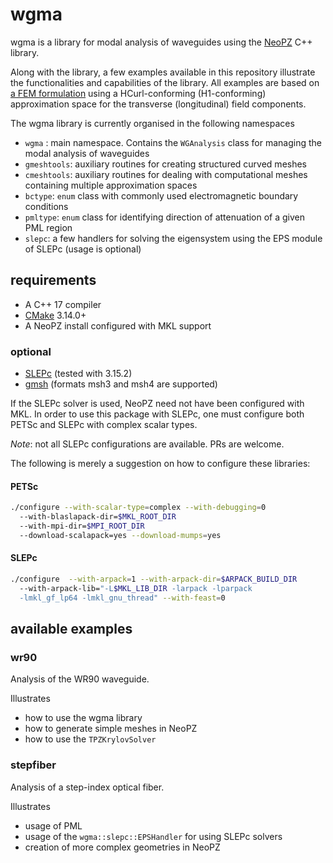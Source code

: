 # wgma

wgma is a library for modal analysis of waveguides using the 
[NeoPZ](https://github.com/labmec/neopz) C++ library.

Along with the library, a few examples available in this repository illustrate the
functionalities and capabilities of the library. All examples are based on 
[a FEM formulation](http://labmec.github.io/neopz/material/availablemats.html#modal-analysis-of-waveguides) using a HCurl-conforming (H1-conforming) approximation space for the
transverse (longitudinal) field components.

The wgma library is currently organised in the following namespaces
- `wgma` : main namespace. Contains the `WGAnalysis` class for managing the modal analysis of waveguides
- `gmeshtools`: auxiliary routines for creating structured curved meshes
- `cmeshtools`: auxiliary routines for dealing with computational meshes containing multiple approximation spaces
- `bctype`: `enum` class with commonly used electromagnetic boundary conditions
- `pmltype`: `enum` class for identifying direction of attenuation of a given PML region
- `slepc`: a few handlers for solving the eigensystem using the EPS module of SLEPc (usage is optional)

## requirements
- A C++ 17 compiler
- [CMake](https://cmake.org/download/) 3.14.0+
- A NeoPZ install configured with MKL support
### optional
- [SLEPc](https://slepc.upv.es) (tested with 3.15.2)
- [gmsh](https://gmsh.info) (formats msh3 and msh4 are supported)

If the SLEPc solver is used, NeoPZ need not have been configured with MKL.
In order to use this package with SLEPc, one must configure both PETSc and SLEPc 
with complex scalar types. 

*Note*: not all SLEPc configurations are available. PRs are welcome.

The following is merely a suggestion on how to configure these libraries:


#### PETSc
```sh
./configure --with-scalar-type=complex --with-debugging=0 
  --with-blaslapack-dir=$MKL_ROOT_DIR 
  --with-mpi-dir=$MPI_ROOT_DIR 
  --download-scalapack=yes --download-mumps=yes
```

#### SLEPc
```sh
./configure  --with-arpack=1 --with-arpack-dir=$ARPACK_BUILD_DIR
  --with-arpack-lib="-L$MKL_LIB_DIR -larpack -lparpack 
  -lmkl_gf_lp64 -lmkl_gnu_thread" --with-feast=0
```

## available examples

### wr90

Analysis of the WR90 waveguide. 

Illustrates
- how to use the wgma library
- how to generate simple meshes in NeoPZ
- how to use the `TPZKrylovSolver`

### stepfiber

Analysis of a step-index optical fiber. 

Illustrates 
- usage of PML
- usage of the `wgma::slepc::EPSHandler` for using SLEPc solvers
- creation of more complex geometries in NeoPZ
